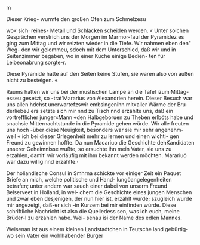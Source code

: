 m

Dieser Krieg- wurmte den großen Ofen zum Schmelzesu

wo« sich· reines- Metall und Schlacken scheiden werden.
« Unter solchen Gesprächen verstrich uns der Morgen im
Marmor-faul der Pyramidez es ging zum Mittag und wir
reizten wieder in die Tiefe. Wir nahmen eben den" Weg-
den wir gelommeu, sdoch mit dem Unterschied, daß wir und
in Seitenzimmer begaben, wo in einer Küche einige Bedien-
ten für Leibeonabrung sorgte-r.

Diese Pyramide hatte auf den Seiten keine Stufen, sie
waren also von außen nicht zu besteigen. «

Raums hatten wir uns bei der mustischen Lampe an die
Tafel izum·Mittag-esseu gesetzt, so -trat’Mararius von
Alexandrien herein. Dieser Besuch war uns allen hdchst
unerwartefzswir embsingenihn mit«aller Wärme der Bru-
derliebeJ ers setzte sich mir nnd zu Tisch nnd erzählte uns,
daß ein vortrefflicher junger«Mann «den Halbgeboruen zu
Theben erlböts habe und snachsie Mitternachtstunde in die
Pyramide gehen würde. Wir alle freuten uns hoch -über
diese Neuigkeit, besonders war sie mir sehr angenehm- weil
« ich bei dieser Grlegenheit mehr zu lernen und einen wichti-
gen Freund zu gewinnen hoffte. Da nun Macariuo die
Geschichte dehKandidaten unserer Geheimnisse wußte, so
ersuchte ihn mein Vater, sie uns zu erzahlen, damit’ wir
vorläufig mit ihm bekannt werden möchten. Marariuö
war dazu willig nnd erzahlte:·

Der holiandische Consul in Smhrna schickte vor einiger
Zeit ein Paquet Briefe an mich, welche politische und Hand-
lungöangelegenheiten betrafen; unter andern war sauch einer
dabei von unserm Freund Belserveet in Holland, in wel-
chem die Geschichte eines jungen Menschen und zwar eben
desjenigen, der nun hier ist, erzählt wurde; szugleich wurde
mir angezeigt, daß-er sich -in Kurzem bei mir einfinden
würde. Diese schriftliche Nachricht ist also die Quelledess
sen, was ich euch, meine Brüder-l zu erzählen habe. Wei-
senau isi der Name des edlen Mannes.

Weisenan ist aus einem kleinen Landstadtchen in Teutsche
land gebürtig- wo sein Vater ein wohlhabender Burger

